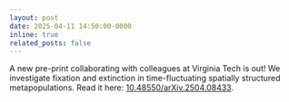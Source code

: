 ```yaml
---
layout: post
date: 2025-04-11 14:50:00-0000
inline: true
related_posts: false
---
```


A new pre-print collaborating with colleagues at Virginia Tech is out! We investigate fixation and extinction in time-fluctuating spatially structured metapopulations. Read it here: [10.48550/arXiv.2504.08433](https://doi.org/10.48550/arXiv.2504.08433).
